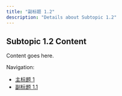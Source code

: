 ```yaml
---
title: "副标题 1.2"
description: "Details about Subtopic 1.2"
---
```


## Subtopic 1.2 Content

Content goes here.

Navigation:
- [主标题 1](../)
- [副标题 1.1](../subtopic1)
